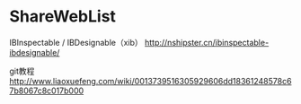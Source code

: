 # ShareWebList

IBInspectable / IBDesignable（xib） http://nshipster.cn/ibinspectable-ibdesignable/

git教程 http://www.liaoxuefeng.com/wiki/0013739516305929606dd18361248578c67b8067c8c017b000
